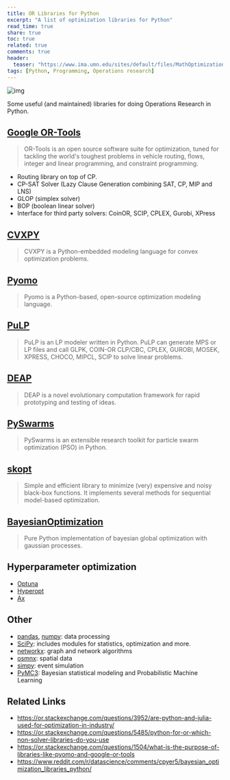 ```yaml
---
title: OR Libraries for Python
excerpt: "A list of optimization libraries for Python"
read_time: true
share: true
toc: true
related: true
comments: true
header:
  teaser: "https://www.ima.umn.edu/sites/default/files/MathOptimization.jpg"
tags: [Python, Programming, Operations research]
---
```


![img](https://www.ima.umn.edu/sites/default/files/MathOptimization.jpg)

Some useful (and maintained) libraries for doing Operations Research in Python.

## [Google OR-Tools](https://developers.google.com/optimization)

> OR-Tools is an open source software suite for optimization, tuned for tackling the world's toughest problems in vehicle routing, flows, integer and linear programming, and constraint programming.

- Routing library on top of CP.
- CP-SAT Solver (Lazy Clause Generation combining SAT, CP, MIP and LNS)
- GLOP (simplex solver)
- BOP (boolean linear solver)
- Interface for third party solvers: CoinOR, SCIP, CPLEX, Gurobi, XPress

## [CVXPY](https://www.cvxpy.org/)

> CVXPY is a Python-embedded modeling language for convex optimization problems.

## [Pyomo](http://www.pyomo.org/)

> Pyomo is a Python-based, open-source optimization modeling language.

## [PuLP](https://coin-or.github.io/pulp/)

> PuLP is an LP modeler written in Python. PuLP can generate MPS or LP files and call GLPK, COIN-OR CLP/CBC, CPLEX, GUROBI, MOSEK, XPRESS, CHOCO, MIPCL, SCIP to solve linear problems.

## [DEAP](https://deap.readthedocs.io/en/master/)

> DEAP is a novel evolutionary computation framework for rapid prototyping and testing of ideas.

## [PySwarms](https://pyswarms.readthedocs.io/en/latest/)

> PySwarms is an extensible research toolkit for particle swarm optimization (PSO) in Python.

## [skopt](https://scikit-optimize.github.io/stable/)

> Simple and efficient library to minimize (very) expensive and noisy black-box functions. It implements several methods for sequential model-based optimization.

## [BayesianOptimization](https://github.com/fmfn/BayesianOptimization)

> Pure Python implementation of bayesian global optimization with gaussian processes.

## Hyperparameter optimization

- [Optuna](https://github.com/optuna/optuna)
- [Hyperopt](https://github.com/hyperopt/hyperopt)
- [Ax](https://github.com/facebook/Ax)

## Other

- [pandas](https://pandas.pydata.org/), [numpy](https://numpy.org/): data processing
- [SciPy](https://www.scipy.org/): includes modules for statistics, optimization and more.
- [networkx](https://networkx.org/): graph and network algorithms
- [osmnx](https://osmnx.readthedocs.io/en/stable/): spatial data
- [simpy](https://simpy.readthedocs.io/en/latest/): event simulation
- [PyMC3](https://docs.pymc.io/): Bayesian statistical modeling and Probabilistic Machine Learning

## Related Links

- https://or.stackexchange.com/questions/3952/are-python-and-julia-used-for-optimization-in-industry/
- https://or.stackexchange.com/questions/5485/python-for-or-which-non-solver-libraries-do-you-use
- https://or.stackexchange.com/questions/1504/what-is-the-purpose-of-libraries-like-pyomo-and-google-or-tools
- https://www.reddit.com/r/datascience/comments/cpyer5/bayesian_optimization_libraries_python/
